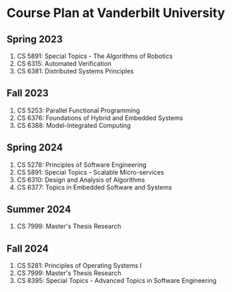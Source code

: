 # Course Plan at Vanderbilt University

## Spring 2023 
1. CS 5891: Special Topics - The Algorithms of Robotics
2. CS 6315: Automated Verification
3. CS 6381: Distributed Systems Principles

## Fall 2023 
1. CS 5253: Parallel Functional Programming
2. CS 6376: Foundations of Hybrid and Embedded Systems
3. CS 6388: Model-Integrated Computing

## Spring 2024 
1. CS 5278: Principles of Software Engineering
2. CS 5891: Special Topics - Scalable Micro-services
3. CS 6310: Design and Analysis of Algorithms
4. CS 6377: Topics in Embedded Software and Systems

## Summer 2024
1. CS 7999: Master's Thesis Research

## Fall 2024
1. CS 5281: Principles of Operating Systems I
2. CS 7999: Master's Thesis Research
3. CS 8395: Special Topics - Advanced Topics in Software Engineering
